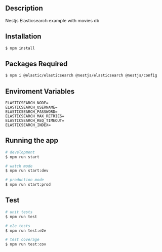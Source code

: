 
## Description

Nestjs Elasticsearch example with movies db

## Installation

```bash
$ npm install
```

## Packages Required
```bash
$ npm i @elastic/elasticsearch @nestjs/elasticsearch @nestjs/config
```

## Enviroment Variables
```
ELASTICSEARCH_NODE=
ELASTICSEARCH_USERNAME=
ELASTICSEARCH_PASSWORD=
ELASTICSEARCH_MAX_RETRIES=
ELASTICSEARCH_REQ_TIMEOUT=
ELASTICSEARCH_INDEX=
```

## Running the app

```bash
# development
$ npm run start

# watch mode
$ npm run start:dev

# production mode
$ npm run start:prod
```

## Test

```bash
# unit tests
$ npm run test

# e2e tests
$ npm run test:e2e

# test coverage
$ npm run test:cov
```


